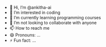 - 👋 Hi, I’m @ankitha-ai
- 👀 I’m interested in coding
- 🌱 I’m currently learning programming courses
- 💞️ I’m not looking to collaborate with anyone 
- 📫 How to reach me 
- 😄 Pronouns: ...
- ⚡ Fun fact: ...

<!---
ankitha-ai/ankitha-ai is a ✨ special ✨ repository because its `README.md` (this file) appears on your GitHub profile.
You can click the Preview link to take a look at your changes.
--->
